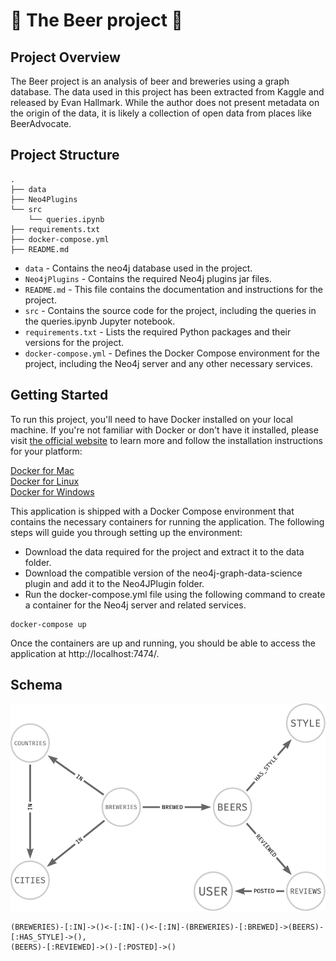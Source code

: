 # 🍺 The Beer project  🍺


## Project Overview

The Beer project is an analysis of beer and breweries using a graph database. The data used in this project has been extracted from Kaggle and released by Evan Hallmark. While the author does not present metadata on the origin of the data, it is likely a collection of open data from places like BeerAdvocate.

## Project Structure

````
.
├── data
├── Neo4Plugins
└── src
    └── queries.ipynb
├── requirements.txt
├── docker-compose.yml
├── README.md
````

- `data` - Contains the neo4j database used in the project.
- `Neo4jPlugins` - Contains the required Neo4j plugins jar files.
- `README.md` - This file contains the documentation and instructions for the project.
- `src` - Contains the source code for the project, including the queries in the queries.ipynb Jupyter notebook.
- `requirements.txt` - Lists the required Python packages and their versions for the project.
- `docker-compose.yml` - Defines the Docker Compose environment for the project, including the Neo4j server and any other necessary services.

## Getting Started

To run this project, you'll need to have Docker installed on your local machine. If you're not familiar with Docker or don't have it installed, please visit [the official website](https://www.docker.com) to learn more and follow the installation instructions for your platform:

[Docker for Mac](https://docs.docker.com/desktop/install/mac-install/)  
[Docker for Linux](https://docs.docker.com/desktop/get-started/)  
[Docker for Windows](https://docs.docker.com/desktop/install/windows-install/)

This application is shipped with a Docker Compose environment that contains the necessary containers for running the application. The following steps will guide you through setting up the environment:

- Download the data required for the project and extract it to the data folder.
- Download the compatible version of the neo4j-graph-data-science plugin and add it to the Neo4JPlugin folder.
- Run the docker-compose.yml file using the following command to create a container for the Neo4j server and related services.
```docker
docker-compose up
```
Once the containers are up and running, you should be able to access the application at http://localhost:7474/.

## Schema

![Explore Schema](schema.png "Schema")

```docker
(BREWERIES)-[:IN]->()<-[:IN]-()<-[:IN]-(BREWERIES)-[:BREWED]->(BEERS)-[:HAS_STYLE]->(),
(BEERS)-[:REVIEWED]->()-[:POSTED]->()
```